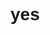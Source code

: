 # yes

<!doctype html>
<html>
    <style>
    body {
        font-family: arial, Helvetica, sans-serif;
    }
    .navbar {
        overflow: hidden;
        background-color: #333;
    }
    .navbar a {
        float:left;
        font-size:16px;
        color:white;
        text-align:center;
        padding:14px 16px;
        text-decoration:none;
    }
    .dropdown {
        float:right;
        overflow:hidden;
    }
    
    .dropdown .dropbtn {
        font-size:16px;
        border:none;
        outline:none;
        color:white;
        padding:14px 16px;
        background-color:inherit;
        font-family:inherit;
        margin:0;
        
    }
    .dropdown:hover
    .dropbtn{
        background-color:#90afff;
    }
    .navbar a:hover{
        background-color: #ff7d74;
    }
    
    .dropdown-content{
        display:none;
        position:absolute;
        background-color:#f9f9f9;
        min-width: 160px;
        box-shadow:0px 8px 16px 0px rgba(0,0,0,0.2);
        z-index:1;
    }
    .dropdown-content a {
      float: none;
      color: black;
      padding: 12px 16px;
      text-decoration: none;
      display: block;
      text-align: left;
      
    }
    .dropdown-content a:hover {
         background-color:#90afff;
         
    }
    .dropdown:hover .dropdown-content {
        display: block;
    }
    .head{
        font-size:20px;
        color:#90afff;
        text-shadow:2px 2px 4px #000000;
    } 
    </style>
    <body>
    <!--this is the start of the navbar-->
    <div class="navbar">
        <a href="#home">Home</a>
        <a href="#news">Interesting</a>
        <div class="dropdown">
            <button class="dropbtn">Projects   
                <i class="fa fa-caret-down"></i>
            </button>
            
            <div class="dropdown-content" id="myDropdown">
                <a href="#">Explorer<br>Project</a>
                <a href="#">Working<br>on it</a>
                <a href="#">classwork</a>
            </div>
        </div>
    </div>
    <center><p style="outline:none;"><a href="https://docs.google.com/drawings/d/e/2PACX-1vR4vKOtH5gtsVq4CwHanTUFlxenZ_KMVKJHi09vc1L7M_6N7k_G40DGTpjiHNgIFnph9CHkW0JVS5A4/pub?w=960&amp;h=720"> 
    here lies an important image</a></p></center>
    <iframe src="https://docs.google.com/document/d/e/2PACX-1vR8pipB8gLI3Gw62jDKHxzuyPsZUBoY58-6ur0RGY9MGLoUDlYochhCzvQfZ7s9iMllL8jl2Fpmt5ic/pub?embedded=true" height=300 width=300></iframe>
       
        </body>
        
        </html>
